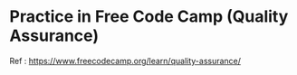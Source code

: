 # Practice in Free Code Camp (Quality Assurance)



Ref : https://www.freecodecamp.org/learn/quality-assurance/
